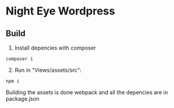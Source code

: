 # Night Eye Wordpress

## Build

1. Install depencies with composer

```
composer i
```

2. Run in "Views/assets/src":
```
npm i
```

Building the assets is done webpack and all the depencies are in package.json